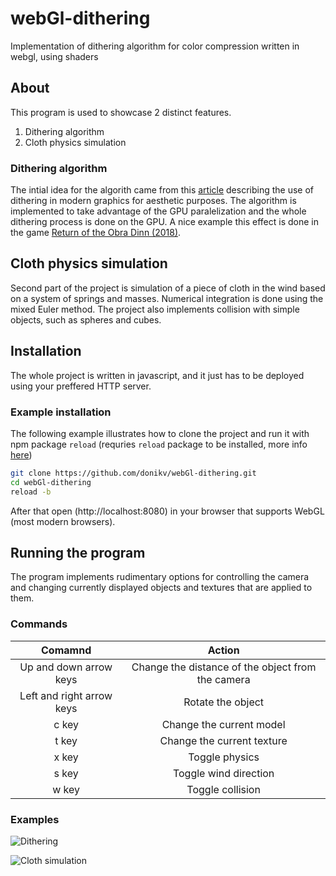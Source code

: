 # webGl-dithering
Implementation of dithering algorithm for color compression written in webgl, using shaders

## About
This program is used to showcase 2 distinct features.
1. Dithering algorithm
2. Cloth physics simulation

### Dithering algorithm
The intial idea for the algorith came from this [article](http://alex-charlton.com/posts/Dithering_on_the_GPU/) describing the use of dithering in modern graphics for aesthetic purposes. The algorithm is implemented to take advantage of the GPU paralelization and the whole dithering process is done on the GPU. A nice example this effect is done in the game [Return of the Obra Dinn (2018)](https://obradinn.com).

## Cloth physics simulation
Second part of the project is simulation of a piece of cloth in the wind based on a system of springs and masses. Numerical integration is done using the mixed Euler method. The project also implements collision with simple objects, such as spheres and cubes.

## Installation
The whole project is written in javascript, and it just has to be deployed using your preffered HTTP server.

### Example installation
The following example illustrates how to clone the project and run it with npm package `reload` (requries `reload` package to be installed, more info [here](https://www.npmjs.com/package/reload))

```bash
git clone https://github.com/donikv/webGl-dithering.git
cd webGl-dithering
reload -b
```
After that open (http://localhost:8080) in your browser that supports WebGL (most modern browsers). 

## Running the program
The program implements rudimentary options for controlling the camera and changing currently displayed objects and textures that are applied to them.

### Commands
| Comamnd                     | Action                                            |
| :-------------:             | :-------------:                                   |
| Up and down arrow keys      | Change the distance of the object from the camera |
| Left and right arrow keys   | Rotate the object                                 |
| c key                       | Change the current model                          |
| t key                       | Change the current texture                        |
| x key                       | Toggle physics                                    |
| s key                       | Toggle wind direction                             |
| w key                       | Toggle collision                                  | 

### Examples

![Dithering](https://i.imgur.com/60TY9xH.png)

![Cloth simulation](https://i.imgur.com/60TY9xH.png)
